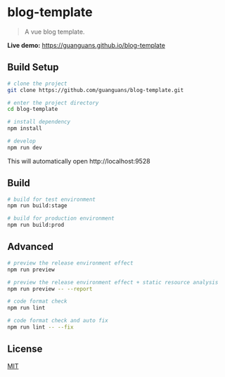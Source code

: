 # blog-template

> A vue blog template.

**Live demo:** https://guanguans.github.io/blog-template

## Build Setup

``` bash
# clone the project
git clone https://github.com/guanguans/blog-template.git

# enter the project directory
cd blog-template

# install dependency
npm install

# develop
npm run dev
```

This will automatically open http://localhost:9528

## Build

``` bash
# build for test environment
npm run build:stage

# build for production environment
npm run build:prod
```

## Advanced

```bash
# preview the release environment effect
npm run preview

# preview the release environment effect + static resource analysis
npm run preview -- --report

# code format check
npm run lint

# code format check and auto fix
npm run lint -- --fix
```

## License

[MIT](LICENSE)